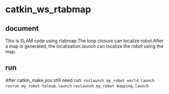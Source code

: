 # catkin_ws_rtabmap
## document
This is SLAM code using rtabmap.The loop closure can localize robot.After a map is generated, the localization.launch can localize the robot using the map.
## run
After catkin_make,you still need run:
`roslaunch my_robot world.launch`
`rosrun my_robot teleop.launch`
`roslaunch my_robot mapping.launch`
